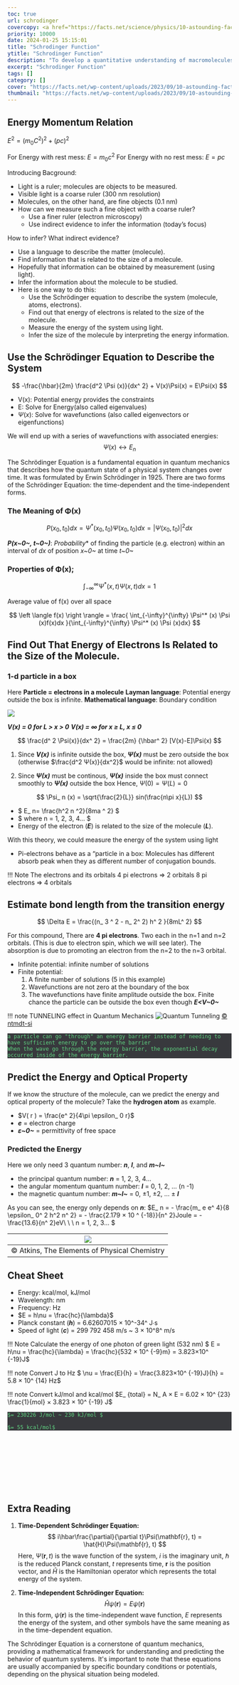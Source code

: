 ```yaml
---
toc: true
url: schrodinger
covercopy: <a href="https://facts.net/science/physics/10-astounding-facts-about-schrodingers-cat">© Rosalie Mcneely</a>
priority: 10000
date: 2024-01-25 15:15:01
title: "Schrodinger Function"
ytitle: "Schrodinger Function"
description: "To develop a quantitative understanding of macromolecules in biological systems."
excerpt: "Schrodinger Function"
tags: []
category: []
cover: "https://facts.net/wp-content/uploads/2023/09/10-astounding-facts-about-schrodingers-cat-1694218667.jpg"
thumbnail: "https://facts.net/wp-content/uploads/2023/09/10-astounding-facts-about-schrodingers-cat-1694218667.jpg"
---
```


## Energy Momentum Relation

$E^2 = (m_ 0 C ^2) ^2 + (pc)^ 2$

For Energy with rest mess: $E = m_0c^2$
For Energy with no rest mess: $E = pc$

Introducing Bacground:
- Light is a ruler; molecules are objects to be measured.
- Visible light is a coarse ruler (300 nm resolution)
- Molecules, on the other hand, are fine objects (0.1 nm)
- How can we measure such a fine object with a coarse ruler?
    - Use a finer ruler (electron microscopy)
    - Use indirect evidence to infer the information (today’s focus)

How to infer? What indirect evidence?
- Use a language to describe the matter (molecule).
- Find information that is related to the size of a molecule.
- Hopefully that information can be obtained by measurement (using light).
- Infer the information about the molecule to be studied.
- Here is one way to do this:
    - Use the Schrödinger equation to describe the system (molecule, atoms, electrons).
    - Find out that energy of electrons is related to the size of the molecule.
    - Measure the energy of the system using light.
    - Infer the size of the molecule by interpreting the energy information.


## Use the Schrödinger Equation to Describe the System

$$
-\frac{\hbar}{2m} \frac{d^2 \Psi (x)}{dx^ 2} + V(x)\Psi(x) = E\Psi(x)
$$

- V(x): Potential energy provides the constraints
- E: Solve for Energy(also called eigenvalues)
- $\Psi(x)$: Solve for wavefunctions (also called eigenvectors or eigenfunctions)

We will end up with a series of wavefunctions with associated energies:
$$\Psi(x) \leftrightarrow E_ n $$

The Schrödinger Equation is a fundamental equation in quantum mechanics that describes how the quantum state of a physical system changes over time. It was formulated by Erwin Schrödinger in 1925. There are two forms of the Schrödinger Equation: the time-dependent and the time-independent forms.

### The Meaning of &Phi;(x)

$$
 P(x_0, t_0)dx = \Psi^ * (x_0, t_0)\Psi(x_0, t_0)dx = |\Psi (x_0, t_0)|^2 dx 
$$

***P(x~0~, t~0~)***: *Probability** of finding the particle (e.g. electron) within an interval
of *dx* of position *x~0~* at time *t~0~*

### Properties of &Phi;(x);

$$
 \int_{-\infty}^{\infty} \Psi^* (x, t) \Psi (x, t)dx = 1
$$

Average value of f(x) over all space 

$$
\left \langle  f(x) \right \rangle = \frac{ \int_{-\infty}^{\infty} \Psi^* (x) \Psi (x)f(x)dx }{\int_{-\infty}^{\infty} \Psi^* (x) \Psi (x)dx}
$$


## Find Out That Energy of Electrons Is Related to the Size of the Molecule.

### 1-d particle in a box


Here **Particle = electrons in a molecule**
**Layman language**: Potential energy outside the box is infinite.
**Mathematical language**: Boundary condition

![](https://bouman.chem.georgetown.edu/S02/lect13/piab.gif)

***V(x) = 0 for L > x > 0***
***V(x) = ∞ for x ≥ L, x ≤ 0***

$$
\frac{d^ 2 \Psi(x)}{dx^ 2} = \frac{2m} {\hbar^ 2} [V(x)-E]\Psi(x)
$$

1. Since ***V(x)*** is infinite outside the box, ***Ψ(x)*** must be zero outside the box
    (otherwise $\frac{d^2 Ψ(x)}{dx^2}$ would be infinite: not allowed)

2. Since ***Ψ(x)*** must be continous, ***Ψ(x)*** inside the box must connect smoothly to ***Ψ(x)*** outside the box
    Hence, $Ψ(0)= Ψ(L) = 0$

$$ \Psi_ n (x) = \sqrt{\frac{2}{L}}  sin(\frac{n\pi x}{L}) $$
- $ E_ n= \frac{h^2 n ^2}{8ma ^ 2} $
- $ where n = 1, 2, 3, 4... $
- Energy of the electron (***E***) is related to the size of the molecule (***L***).


With this theory, we could measure the energy of the system using light
- Pi-electrons behave as a “particle in a box: Molecules has different absorb peak when they as different number of conjugation bounds.

!!! Note The electrons and its orbitals
    4 pi electrons => 2 orbitals
    8 pi electrons => 4 orbitals


## Estimate bond length from the transition energy

$$
\Delta E = \frac{(n_ 3 ^ 2 - n_ 2^ 2) h^ 2 }{8mL^ 2}
$$

For this compound, There are **4 pi electrons**. Two each in the n=1 and n=2 orbitals. (This is due to electron spin, which we will see later).
The absorption is due to promoting an electron from the n=2 to the n=3 orbital.

- Infinite potential: infinite number of solutions
- Finite potential:
    1. A finite number of solutions (5 in this example)
    2. Wavefunctions are not zero at the boundary of the box
    3. The wavefunctions have finite amplitude outside the box.
    Finite chance the particle can be outside the box even though ***E<V~0~***

!!! note TUNNELING effect in Quantum Mechanics
    ![Quantum Tunneling](https://www.ntmdt-si.com/data/media/images/spm_basics/scanning_tunnel_microscopy_stm/stm_physical_backgrounds/tunneling_effect/img04.gif) [© ntmdt-si](https://www.ntmdt-si.com/resources/spm-theory/theoretical-background-of-spm/1-scanning-tunnel-microscopy-%28stm%29/11-stm-physical-backgrounds/111-tunneling-effect)
    
    a particle can go "through" an energy barrier instead of needing to have sufficient energy to go over the barrier
    When the wave go through the energy barrier, the exponential decay occurred inside of the energy barrier.


## Predict the Energy and Optical Property

If we know the structure of the molecule, can we predict the energy and optical property of the molecule?
Take the **hydrogen atom** as example.

- $V( r ) = \frac{e^ 2}{4\pi \epsilon_ 0 r}$
- ***e*** = electron charge
- ***&epsilon;~0~*** = permittivity of free space

### Predicted the Energy

Here we only need 3 quantum number: ***n***, ***l***, and ***m~l~***
- the principal quantum number: ***n***  = 1, 2, 3, 4...
- the angular momentum quantum number: ***l*** = 0, 1, 2, ... (n -1)
- the magnetic quantum number: ***m~l~*** = 0, ±1, ±2, … ± ***l***

As you can see, the energy only depends on ***n***:
$E_ n = - \frac{m_ e e^ 4}{8 \epsilon_ 0^ 2 h^2 n^ 2} = - \frac{2.179 × 10 ^ {-18}}{n^ 2}Joule = -\frac{13.6}{n^ 2}eV\ \ \ n = 1, 2, 3... $

|![](https://imgur.com/Kwx6VEm.png)|
|:-:|
|© Atkins, The Elements of Physical Chemistry|


## Cheat Sheet

- Energy: kcal/mol, kJ/mol
- Wavelength: nm
- Frequency: Hz
- $E = h\nu = \frac{hc}{\lambda}$
- Planck constant (***h***) = 6.62607015 × 10^-34^ J∙s
- Speed of light (***c***) = 299 792 458 m/s ~ 3 × 10^8^ m/s

!!! Note Calculate the energy of one photon of green light (532 nm)
    $ E = h\nu = \frac{hc}{\lambda} = \frac{hc}{532 × 10^ {-9}m} = 3.823×10^ {-19}J$
    

!!! note Convert J to Hz
    $ \nu = \frac{E}{h} = \frac{3.823×10^ {-19}J}{h} = 5.8 × 10^ {14} Hz$

!!! note Convert kJ/mol and kcal/mol
    $E_ {total} = N_ A × E = 6.02 × 10^ {23} \frac{1}{mol} × 3.823 × 10^ {-19} J$
    
    $= 230226 J/mol ~ 230 kJ/mol $
    
    $= 55 kcal/mol$

<br>
<br>
<br>
<br>
<br>
<br>
<br>

## Extra Reading

1. **Time-Dependent Schrödinger Equation:**
   $$
   i\hbar\frac{\partial}{\partial t}\Psi(\mathbf{r}, t) = \hat{H}\Psi(\mathbf{r}, t)
   $$
   Here, $\Psi(\mathbf{r}, t)$ is the wave function of the system, $i$ is the imaginary unit, $\hbar$ is the reduced Planck constant, $t$ represents time, $\mathbf{r}$ is the position vector, and $\hat{H}$ is the Hamiltonian operator which represents the total energy of the system.

2. **Time-Independent Schrödinger Equation:**
   $$
   \hat{H}\psi(\mathbf{r}) = E\psi(\mathbf{r})
   $$
   In this form, $\psi(\mathbf{r})$ is the time-independent wave function, $E$ represents the energy of the system, and other symbols have the same meaning as in the time-dependent equation.

The Schrödinger Equation is a cornerstone of quantum mechanics, providing a mathematical framework for understanding and predicting the behavior of quantum systems. It's important to note that these equations are usually accompanied by specific boundary conditions or potentials, depending on the physical situation being modeled.






















<style>
pre {
  background-color:#38393d;
  color: #5fd381;
}
</style>

